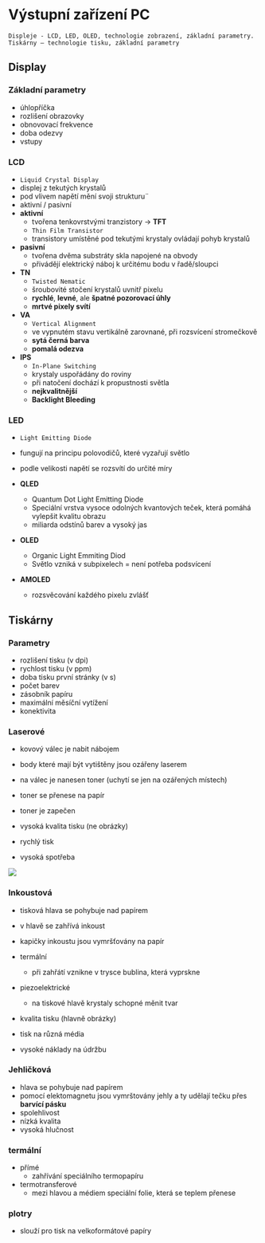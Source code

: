 # Výstupní zařízení PC

`Displeje - LCD, LED, OLED, technologie zobrazení, základní parametry. Tiskárny – technologie tisku, základní parametry`

## Display

### Základní parametry

- úhlopříčka
- rozlišení obrazovky
- obnovovací frekvence
- doba odezvy
- vstupy

### LCD

- `Liquid Crystal Display`
- displej z tekutých krystalů
- pod vlivem napětí mění svoji strukturu¨
- aktivní / pasivní
- **aktivní**
  - tvořena tenkovrstvými tranzistory -> **TFT**
  - `Thin Film Transistor`
  - transistory umístěné pod tekutými krystaly ovládají pohyb krystalů
- **pasivní**
  - tvořena dvěma substráty skla napojené na obvody
  - přivádějí elektrický náboj k určitému bodu v řadě/sloupci
- **TN**
  - `Twisted Nematic`
  - šroubovité stočení krystalů uvnitř pixelu
  - **rychlé**, **levné**, ale **špatné pozorovací úhly**
  - **mrtvé pixely svítí**
- **VA**
  - `Vertical Alignment`
  - ve vypnutém stavu vertikálně zarovnané, při rozsvícení stromečkově
  - **sytá černá barva**
  - **pomalá odezva**
- **IPS**
  - `In-Plane Switching`
  - krystaly uspořádány do roviny
  - při natočení dochází k propustnosti světla
  - **nejkvalitnější**
  - **Backlight Bleeding**

### LED

- `Light Emitting Diode`
- fungují na principu polovodičů, které vyzařují světlo
- podle velikosti napětí se rozsvítí do určité míry

- **QLED**
  - Quantum Dot Light Emitting Diode
  - Speciální vrstva vysoce odolných kvantových teček, která pomáhá vylepšit kvalitu obrazu
  - miliarda odstínů barev a vysoký jas
- **OLED**
  - Organic Light Emmiting Diod
  - Světlo vzniká v subpixelech = není potřeba podsvícení
- **AMOLED**
  - rozsvěcování každého pixelu zvlášť

## Tiskárny

### Parametry

- rozlišení tisku (v dpi)
- rychlost tisku (v ppm)
- doba tisku první stránky (v s)
- počet barev
- zásobník papíru
- maximální měsíční vytížení
- konektivita

### Laserové

- kovový válec je nabit nábojem
- body které mají být vytištěny jsou ozářeny laserem
- na válec je nanesen toner (uchytí se jen na ozářených místech)
- toner se přenese na papír
- toner je zapečen

- vysoká kvalita tisku (ne obrázky)
- rychlý tisk
- vysoká spotřeba

<image src="./images/laser.png">

### Inkoustová

- tisková hlava se pohybuje nad papírem
- v hlavě se zahřívá inkoust
- kapičky inkoustu jsou vymršťovány na papír

- termální
  - při zahřátí vznikne v trysce bublina, která vyprskne
- piezoelektrické

  - na tiskové hlavě krystaly schopné měnit tvar

- kvalita tisku (hlavně obrázky)
- tisk na různá média
- vysoké náklady na údržbu

### Jehličková

- hlava se pohybuje nad papírem
- pomocí elektomagnetu jsou vymrštovány jehly a ty udělají tečku přes **barvící pásku**
- spolehlivost
- nízká kvalita
- vysoká hlučnost

### termální

- přímé
  - zahřívání speciálního termopapíru
- termotransferové
  - mezi hlavou a médiem speciální folie, která se teplem přenese

### plotry

- slouží pro tisk na velkoformátové papíry

